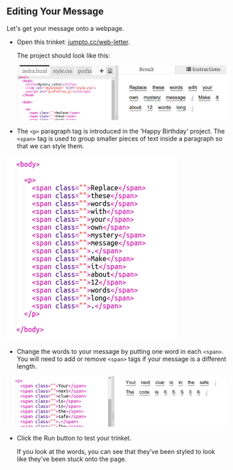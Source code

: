 ## Editing Your Message

Let's get your message onto a webpage.



+ Open this trinket: <a href="http://jumpto.cc/web-letter" target="_blank">jumpto.cc/web-letter</a>. 

	The project should look like this:

	![screenshot](images/letter-starter.png)

+ The `<p>` paragraph tag is introduced in the 'Happy Birthday' project. The `<span>` tag is used to group smaller pieces of text inside a paragraph so that we can style them. 

![screenshot](images/letter-placeholder.png)



+ Change the words to your message by putting one word in each `<span>`. You will need to add or remove `<span>` tags if your message is a different length. 

![screenshot](images/letter-message.png)



+ Click the Run button to test your trinket.

	If you look at the words, you can see that they’ve been styled to look like they’ve been stuck onto the page.

